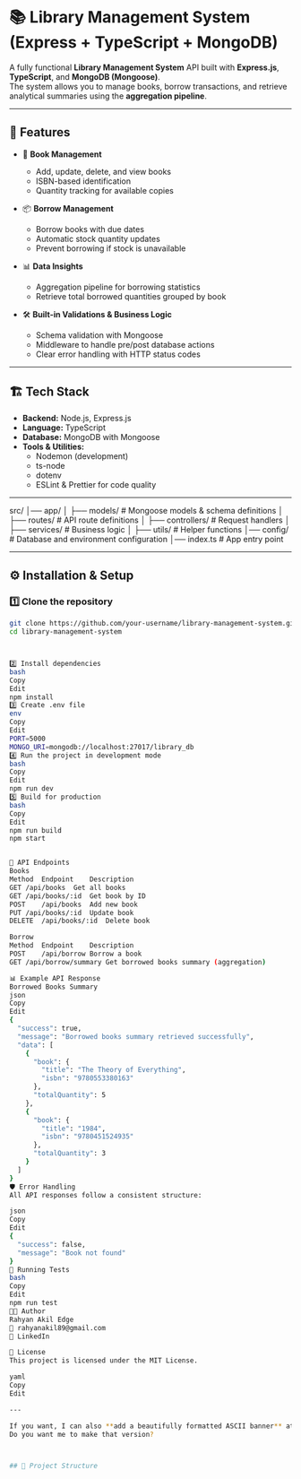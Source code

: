 # 📚 Library Management System (Express + TypeScript + MongoDB)

A fully functional **Library Management System** API built with **Express.js**, **TypeScript**, and **MongoDB (Mongoose)**.  
The system allows you to manage books, borrow transactions, and retrieve analytical summaries using the **aggregation pipeline**.

---

## 🚀 Features

- 📖 **Book Management**
  - Add, update, delete, and view books
  - ISBN-based identification
  - Quantity tracking for available copies

- 📦 **Borrow Management**
  - Borrow books with due dates
  - Automatic stock quantity updates
  - Prevent borrowing if stock is unavailable

- 📊 **Data Insights**
  - Aggregation pipeline for borrowing statistics
  - Retrieve total borrowed quantities grouped by book

- 🛠 **Built-in Validations & Business Logic**
  - Schema validation with Mongoose
  - Middleware to handle pre/post database actions
  - Clear error handling with HTTP status codes

---

## 🏗 Tech Stack

- **Backend:** Node.js, Express.js
- **Language:** TypeScript
- **Database:** MongoDB with Mongoose
- **Tools & Utilities:** 
  - Nodemon (development)
  - ts-node
  - dotenv
  - ESLint & Prettier for code quality

---


src/
│── app/
│ ├── models/ # Mongoose models & schema definitions
│ ├── routes/ # API route definitions
│ ├── controllers/ # Request handlers
│ ├── services/ # Business logic
│ ├── utils/ # Helper functions
│── config/ # Database and environment configuration
│── index.ts # App entry point



---

## ⚙️ Installation & Setup

### 1️⃣ Clone the repository
```bash
git clone https://github.com/your-username/library-management-system.git
cd library-management-system



2️⃣ Install dependencies
bash
Copy
Edit
npm install
3️⃣ Create .env file
env
Copy
Edit
PORT=5000
MONGO_URI=mongodb://localhost:27017/library_db
4️⃣ Run the project in development mode
bash
Copy
Edit
npm run dev
5️⃣ Build for production
bash
Copy
Edit
npm run build
npm start


📌 API Endpoints
Books
Method	Endpoint	Description
GET	/api/books	Get all books
GET	/api/books/:id	Get book by ID
POST	/api/books	Add new book
PUT	/api/books/:id	Update book
DELETE	/api/books/:id	Delete book

Borrow
Method	Endpoint	Description
POST	/api/borrow	Borrow a book
GET	/api/borrow/summary	Get borrowed books summary (aggregation)

📊 Example API Response
Borrowed Books Summary
json
Copy
Edit
{
  "success": true,
  "message": "Borrowed books summary retrieved successfully",
  "data": [
    {
      "book": {
        "title": "The Theory of Everything",
        "isbn": "9780553380163"
      },
      "totalQuantity": 5
    },
    {
      "book": {
        "title": "1984",
        "isbn": "9780451524935"
      },
      "totalQuantity": 3
    }
  ]
}
🛡️ Error Handling
All API responses follow a consistent structure:

json
Copy
Edit
{
  "success": false,
  "message": "Book not found"
}
🧪 Running Tests
bash
Copy
Edit
npm run test
👨‍💻 Author
Rahyan Akil Edge
📧 rahyanakil89@gmail.com
💼 LinkedIn

📜 License
This project is licensed under the MIT License.

yaml
Copy
Edit

---

If you want, I can also **add a beautifully formatted ASCII banner** at the top of the README so it looks even more premium for GitHub.  
Do you want me to make that version?



## 📂 Project Structure

